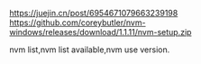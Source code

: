 https://juejin.cn/post/6954671079663239198
https://github.com/coreybutler/nvm-windows/releases/download/1.1.11/nvm-setup.zip


nvm list,nvm list available,nvm use version.
